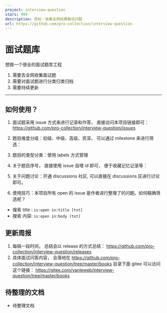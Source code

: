 ```yaml
---
project: interview-question
stars: 999
description: 目标：收集全网经典面试问题
url: https://github.com/pro-collection/interview-question
---
```


面试题库
====

想做一个很全的面试题库工程

1.  需要去全网收集面试题
2.  需要对面试题进行分类归类归档
3.  需要持续更新

* * *

如何使用？
-----

1.  面试题采用 issue 方式来进行记录和作答， 直接访问本项目链接即可：https://github.com/pro-collection/interview-question/issues
    
2.  题目难度分级：初级、中级、高级、资深， 可以通过 milestone 来进行筛选：
    

1.  题目的类型分类：使用 labels 方式管理

1.  关于题目序号， 直接使用 issue 自增 id 即可， 便于收藏记忆记录等：

1.  关于问题讨论：开通 discussions 社区, 可以直接在 discussions 区进行讨论即可。

1.  使用技巧：本项目所有 open 的 issue 是作者进行整理了的问题。如何精确筛选呢？

-   搜索 title : `is:open in:title [txt]`
-   搜索 内容: `is:open in:body [txt]`

更新周报
----

1.  每隔一段时间， 总结会以 release 的方式总结： https://github.com/pro-collection/interview-question/releases
2.  具体面试问答内容， 会落地在 https://github.com/pro-collection/interview-question/tree/master/books 目录下面 gitee 可以访问这个链接： https://gitee.com/yanleweb/interview-question/tree/master/books

待整理的文档
------

-   待整理文档
